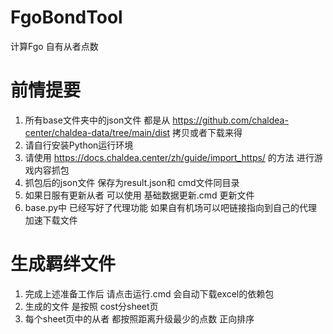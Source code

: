 # FgoBondTool
计算Fgo 自有从者点数
# 前情提要
1. 所有base文件夹中的json文件 都是从 https://github.com/chaldea-center/chaldea-data/tree/main/dist 拷贝或者下载来得
2. 请自行安装Python运行环境
3. 请使用 https://docs.chaldea.center/zh/guide/import_https/ 的方法 进行游戏内容抓包
4. 抓包后的json文件 保存为result.json和 cmd文件同目录
5. 如果日服有更新从者 可以使用 基础数据更新.cmd 更新文件
6. base.py中 已经写好了代理功能 如果自有机场可以吧链接指向到自己的代理 加速下载文件
# 生成羁绊文件
1. 完成上述准备工作后 请点击运行.cmd  会自动下载excel的依赖包
2. 生成的文件 是按照 cost分sheet页
3. 每个sheet页中的从者 都按照距离升级最少的点数 正向排序
